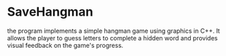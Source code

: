 # SaveHangman
the program implements a simple hangman game using graphics in C++. It allows the player to guess letters to complete a hidden word and provides visual feedback on the game's progress.
